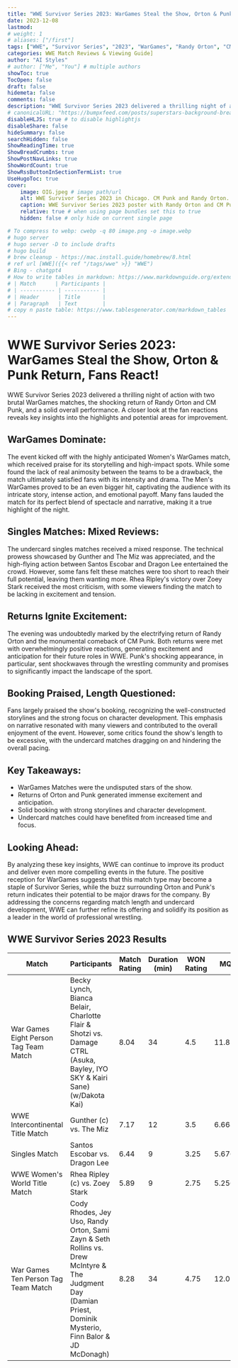 ```yaml
---
title: "WWE Survivor Series 2023: WarGames Steal the Show, Orton & Punk Return, Fans React!"
date: 2023-12-08
lastmod:
# weight: 1
# aliases: ["/first"]
tags: ["WWE", "Survivor Series", "2023", "WarGames", "Randy Orton", "CM Punk"]
categories: WWE Match Reviews & Viewing Guide]
author: "AI Styles"
# author: ["Me", "You"] # multiple authors
showToc: true
TocOpen: false
draft: false
hidemeta: false
comments: false
description: "WWE Survivor Series 2023 delivered a thrilling night of action with two brutal WarGames matches, the shocking return of Randy Orton and CM Punk, and a solid overall performance. A closer look at the fan reactions reveals key insights into the highlights and potential areas for improvement."
# canonicalURL: "https://bumpxfeed.com/posts/superstars-background-breakdown-wwe-superstars-who-competed-at-backlash-2023-part-1/"
disableHLJS: true # to disable highlightjs
disableShare: false
hideSummary: false
searchHidden: false
ShowReadingTime: true
ShowBreadCrumbs: true
ShowPostNavLinks: true
ShowWordCount: true
ShowRssButtonInSectionTermList: true
UseHugoToc: true
cover:
    image: OIG.jpeg # image path/url
    alt: WWE Survivor Series 2023 in Chicago. CM Punk and Randy Orton. # alt text
    caption: WWE Survivor Series 2023 poster with Randy Orton and CM Punk by DALL-E # display caption under cover
    relative: true # when using page bundles set this to true
    hidden: false # only hide on current single page

# To compress to webp: cwebp -q 80 image.png -o image.webp
# hugo server
# hugo server -D to include drafts
# hugo build
# brew cleanup - https://mac.install.guide/homebrew/8.html
# ref url [WWE]({{< ref "/tags/wwe" >}} "WWE")
# Bing - chatgpt4
# How to write tables in markdown: https://www.markdownguide.org/extended-syntax/#tables
# | Match      | Participants |
# | ----------- | ----------- |
# | Header      | Title       |
# | Paragraph   | Text        |
# copy n paste table: https://www.tablesgenerator.com/markdown_tables
---
```


# WWE Survivor Series 2023: WarGames Steal the Show, Orton & Punk Return, Fans React!
WWE Survivor Series 2023 delivered a thrilling night of action with two brutal WarGames matches, the shocking return of Randy Orton and CM Punk, and a solid overall performance. A closer look at the fan reactions reveals key insights into the highlights and potential areas for improvement.

## WarGames Dominate:

The event kicked off with the highly anticipated Women's WarGames match, which received praise for its storytelling and high-impact spots. While some found the lack of real animosity between the teams to be a drawback, the match ultimately satisfied fans with its intensity and drama. The Men's WarGames proved to be an even bigger hit, captivating the audience with its intricate story, intense action, and emotional payoff. Many fans lauded the match for its perfect blend of spectacle and narrative, making it a true highlight of the night.

## Singles Matches: Mixed Reviews:

The undercard singles matches received a mixed response. The technical prowess showcased by Gunther and The Miz was appreciated, and the high-flying action between Santos Escobar and Dragon Lee entertained the crowd. However, some fans felt these matches were too short to reach their full potential, leaving them wanting more. Rhea Ripley's victory over Zoey Stark received the most criticism, with some viewers finding the match to be lacking in excitement and tension.

## Returns Ignite Excitement:

The evening was undoubtedly marked by the electrifying return of Randy Orton and the monumental comeback of CM Punk. Both returns were met with overwhelmingly positive reactions, generating excitement and anticipation for their future roles in WWE. Punk's shocking appearance, in particular, sent shockwaves through the wrestling community and promises to significantly impact the landscape of the sport.

## Booking Praised, Length Questioned:

Fans largely praised the show's booking, recognizing the well-constructed storylines and the strong focus on character development. This emphasis on narrative resonated with many viewers and contributed to the overall enjoyment of the event. However, some critics found the show's length to be excessive, with the undercard matches dragging on and hindering the overall pacing.

## Key Takeaways:

* WarGames Matches were the undisputed stars of the show.
* Returns of Orton and Punk generated immense excitement and anticipation.
* Solid booking with strong storylines and character development.
* Undercard matches could have benefited from increased time and focus.

## Looking Ahead:

By analyzing these key insights, WWE can continue to improve its product and deliver even more compelling events in the future. The positive reception for WarGames suggests that this match type may become a staple of Survivor Series, while the buzz surrounding Orton and Punk's return indicates their potential to be major draws for the company. By addressing the concerns regarding match length and undercard development, WWE can further refine its offering and solidify its position as a leader in the world of professional wrestling.

## WWE Survivor Series 2023 Results

| Match                              | Participants                                                                                                                                                 | Match Rating | Duration (min) | WON Rating | MQI    |   |   |
|------------------------------------|--------------------------------------------------------------------------------------------------------------------------------------------------------------|--------------|----------------|------------|--------|---|---|
| War Games Eight Person Tag Team Match | Becky Lynch, Bianca Belair, Charlotte Flair & Shotzi vs. Damage CTRL (Asuka, Bayley, IYO SKY & Kairi Sane) (w/Dakota Kai)                                    |         8.04 |             34 |        4.5 | 11.816 |   |   |
| WWE Intercontinental Title Match   | Gunther (c) vs. The Miz                                                                                                                                      |         7.17 |             12 |        3.5 |  6.668 |   |   |
| Singles Match                      | Santos Escobar vs. Dragon Lee                                                                                                                                |         6.44 |              9 |       3.25 |  5.676 |   |   |
| WWE Women's World Title Match      | Rhea Ripley (c) vs. Zoey Stark                                                                                                                               |         5.89 |              9 |       2.75 |  5.256 |   |   |
| War Games Ten Person Tag Team Match   | Cody Rhodes, Jey Uso, Randy Orton, Sami Zayn & Seth Rollins vs. Drew McIntyre & The Judgment Day (Damian Priest, Dominik Mysterio, Finn Balor & JD McDonagh) |         8.28 |             34 |       4.75 | 12.012 |   |   |